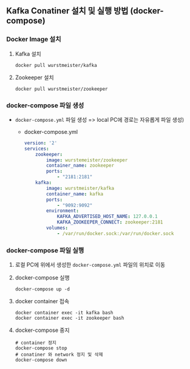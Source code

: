 ## Kafka Conatiner 설치 및 실행 방법 (docker-compose)

### Docker Image 설치

1. Kafka 설치

   ``` shell
   docker pull wurstmeister/kafka
   ```

2. Zookeeper 설치

   ``` shell
   docker pull wurstmeister/zookeeper
   ```



### docker-compose 파일 생성

- `docker-compose.yml` 파일 생성 => local PC에 경로는 자유롭게 파일 생성)

  - docker-compose.yml

    ``` yaml
    version: '2'
    services:
    	zookeeper:
    		image: wurstemeister/zookeeper
    		container_name: zookeeper
    		ports:
    			- "2181:2181"
    	kafka:
    		image: wurstmeister/kafka
    		container_name: kafka
    		ports:
    			- "9092:9092"
    		environment:
    			KAFKA_ADVERTISED_HOST_NAME: 127.0.0.1
    			KAFKA_ZOOKEEPER_CONNECT: zookeeper:2181
    		volumes:
    			- /var/run/docker.sock:/var/run/docker.sock
    ```



### docker-compose 파일 실행

1. 로컬 PC에 위에서 생성한 `docker-compose.yml` 파일의 위치로 이동

2. docker-compose 실행

   ``` shell
   docker-compose up -d
   ```

3. docker container 접속

   ``` shell
   docker container exec -it kafka bash
   docker container exec -it zookeeper bash
   ```

4. docker-compose 중지

   ``` shell
   # container 정지
   docker-compose stop
   # conatiner 와 network 정지 및 삭제
   docker-compose down
   ```





